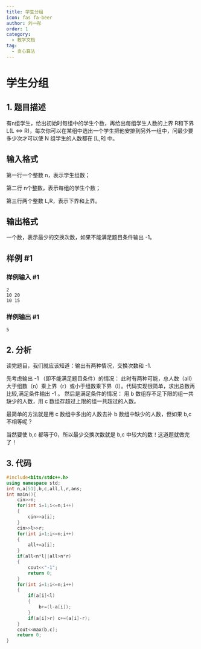```yaml
---
title: 学生分组
icon: fas fa-beer
author: 刘一彤
order: 1
category:
  - 教学文档
tag:
  - 贪心算法
---
```


# 学生分组
## 1. 题目描述

有n组学生，给出初始时每组中的学生个数，再给出每组学生人数的上界 R和下界 L(L <=> R)，每次你可以在某组中选出一个学生把他安排到另外一组中，问最少要多少次才可以使 N 组学生的人数都在 [L,R] 中。

## 输入格式

第一行一个整数 n，表示学生组数；

第二行 n个整数，表示每组的学生个数；

第三行两个整数 L,R，表示下界和上界。

## 输出格式

一个数，表示最少的交换次数，如果不能满足题目条件输出 -1。

## 样例 #1

### 样例输入 #1

```
2
10 20
10 15
```

### 样例输出 #1

```
5
```

## 2. 分析
读完题目，我们就应该知道：输出有两种情况，交换次数和 -1.

先考虑输出 -1 （即不能满足题目条件）的情况：
此时有两种可能，总人数（all）大于组数（n）乘上界（r）或小于组数乘下界（l）。代码实现很简单，求出总数再比较,满足条件输出 -1 。
然后是满足条件的情况：
用 b 数组存不足下限的组一共缺少的人数，用 c 数组存超过上限的组一共超过的人数。

最简单的方法就是用 c 数组中多出的人数去补 b 数组中缺少的人数，但如果 b,c 不相等呢？

当然要使 b,c 都等于0，所以最少交换次数就是 b,c 中较大的数！这道题就做完了！

## 3. 代码

```cpp
#include<bits/stdc++.h>
using namespace std;
int n,a[51],b,c,all,l,r,ans;
int main(){
	cin>>n;
	for(int i=1;i<=n;i++)
	{
		cin>>a[i];
	}
	cin>>l>>r;
    for(int i=1;i<=n;i++)
    {
        all+=a[i];
    }
	if(all<n*l||all>n*r)
	{
		cout<<"-1";
		return 0;
	}
	for(int i=1;i<=n;i++)
	{
		if(a[i]<l)
		{
			b+=(l-a[i]);
		}
		if(a[i]>r) c+=(a[i]-r);
	}
	cout<<max(b,c);
    return 0;
}
```